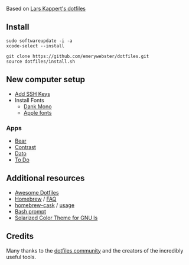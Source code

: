 Based on [Lars Kappert's dotfiles](https://github.com/webpro/dotfiles)

## Install

    sudo softwareupdate -i -a
    xcode-select --install

    git clone https://github.com/emerywebster/dotfiles.git
    source dotfiles/install.sh

## New computer setup

- [Add SSH Keys](https://docs.github.com/en/github/authenticating-to-github/generating-a-new-ssh-key-and-adding-it-to-the-ssh-agent)
- Install Fonts
  - [Dank Mono](https://gumroad.com/l/dank-mono)
  - [Apple fonts](https://developer.apple.com/fonts/)

### Apps

- [Bear](https://apps.apple.com/us/app/bear/id1091189122?mt=12)
- [Contrast](https://apps.apple.com/us/app/contrast-color-accessibility/id1254981365?mt=12)
- [Dato](https://apps.apple.com/us/app/dato/id1470584107?mt=12)
- [To Do](https://apps.apple.com/us/app/microsoft-to-do/id1274495053?mt=12)

## Additional resources

- [Awesome Dotfiles](https://github.com/webpro/awesome-dotfiles)
- [Homebrew](http://brew.sh/) / [FAQ](https://github.com/Homebrew/homebrew/wiki/FAQ)
- [homebrew-cask](http://caskroom.io/) / [usage](https://github.com/phinze/homebrew-cask/blob/master/USAGE.md)
- [Bash prompt](http://wiki.archlinux.org/index.php/Color_Bash_Prompt)
- [Solarized Color Theme for GNU ls](https://github.com/seebi/dircolors-solarized)

## Credits

Many thanks to the [dotfiles community](http://dotfiles.github.io/) and the creators of the incredibly useful tools.
